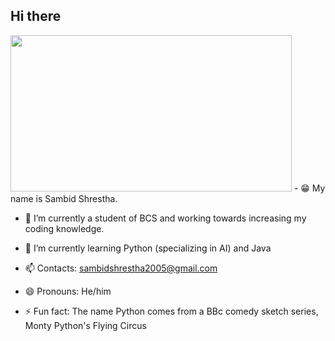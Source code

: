 ## Hi there 

<!--
**Raspberry025/Raspberry025** is a ✨ _special_ ✨ repository because its `README.md` (this file) appears on your GitHub profile.-->
<a>
  <img height="250" width="450" src="https://media.giphy.com/media/SEaKNxJgOfU76/giphy.gif?cid=790b7611ha03vr92r6u3hc54e0qbght8bdpb29cq3vb74vdr&ep=v1_gifs_search&rid=giphy.gif&ct=g"/>
</a>
- 😁 My name is Sambid Shrestha.  

- 🔭 I’m currently a student of BCS and working towards increasing my coding knowledge.

- 🌱 I’m currently learning Python (specializing in AI) and Java 

- 📫 Contacts: sambidshrestha2005@gmail.com 

- 😄 Pronouns: He/him

- ⚡ Fun fact: The name Python comes from a BBc comedy sketch series, Monty Python's Flying Circus
